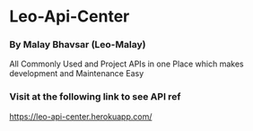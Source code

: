 # Leo-Api-Center

### By Malay Bhavsar (Leo-Malay)

All Commonly Used and Project APIs in one Place which makes development and Maintenance Easy

### Visit at the following link to see API ref

https://leo-api-center.herokuapp.com/
